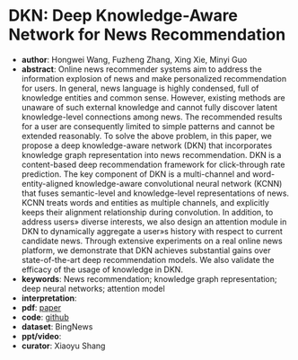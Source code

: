 # DKN: Deep Knowledge-Aware Network for News Recommendation 
- **author**: Hongwei Wang, Fuzheng Zhang, Xing Xie, Minyi Guo   
- **abstract**: Online news recommender systems aim to address the information explosion of news and make personalized recommendation for users. In general, news language is highly condensed, full of knowledge entities and common sense. However, existing methods are unaware of such external knowledge and cannot fully discover latent knowledge-level connections among news. The recommended results for a user are consequently limited to simple patterns and cannot be extended reasonably. To solve the above problem, in this paper, we propose a deep knowledge-aware network (DKN) that incorporates knowledge graph representation into news recommendation. DKN is a content-based deep recommendation framework for click-through rate prediction. The key component of DKN is a multi-channel and word-entity-aligned knowledge-aware convolutional neural network (KCNN) that fuses semantic-level and knowledge-level representations of news. KCNN treats words and entities as multiple channels, and explicitly keeps their alignment relationship during convolution. In addition, to address users» diverse interests, we also design an attention module in DKN to dynamically aggregate a user»s history with respect to current candidate news. Through extensive experiments on a real online news platform, we demonstrate that DKN achieves substantial gains over state-of-the-art deep recommendation models. We also validate the efficacy of the usage of knowledge in DKN. 
- **keywords**: News recommendation; knowledge graph representation; deep neural networks; attention model
- **interpretation**: 
- **pdf**: [paper](https://arxiv.org/pdf/1801.08284v1)
- **code**: [github](https://github.com/hwwang55/DKN)
- **dataset**: BingNews
- **ppt/video**:
- **curator**: Xiaoyu Shang 
